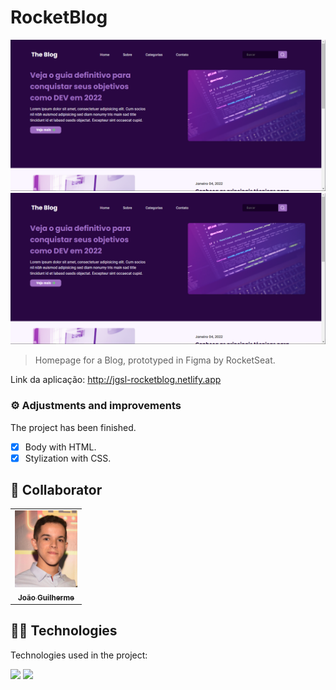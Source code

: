 # RocketBlog

<!---Esses são exemplos. Veja https://shields.io para outras pessoas ou para personalizar este conjunto de escudos. Você pode querer incluir dependências, status do projeto e informações de licença aqui--->

<img src="./images/home.png" alt="Home">
<img src="./images/home.png" alt="Body of Blog">



> Homepage for a Blog, prototyped in Figma by RocketSeat.

Link da aplicação: <a>http://jgsl-rocketblog.netlify.app</a>
### ⚙️ Adjustments and improvements

The project has been finished.

- [x] Body with HTML.
- [x] Stylization with CSS.

## 🤝 Collaborator

<table>
  <tr>
    <td align="center">
      <a href="#">
        <img src="./images/gui.jpeg" width="100px;" alt="Photo of João Guilherme in GitHub"/><br>
        <sub>
          <b>João Guilherme</b>
        </sub>
      </a>
    </td>
  </tr>
</table>

## 👨‍💻 Technologies
Technologies used in the project:

<img src="https://img.shields.io/badge/HTML-239120?style=for-the-badge&logo=html5&logoColor=white" />
<img src="https://img.shields.io/badge/CSS3-1572B6?style=for-the-badge&logo=css3&logoColor=white" />